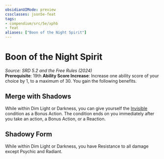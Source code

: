 ```yaml
---
obsidianUIMode: preview
cssclasses: json5e-feat
tags:
- compendium/src/5e/xphb
- feat
aliases: ["Boon of the Night Spirit"]
---
```

# Boon of the Night Spirit
*Source: SRD 5.2 and the Free Rules (2024)*  
**Prerequisite**: 19th
**Ability Score Increase**: Increase one ability score of your choice by 1, to a maximum of 30.
You gain the following benefits.

## Merge with Shadows

While within Dim Light or Darkness, you can give yourself the [Invisible](rules/conditions.md#Invisible) condition as a Bonus Action. The condition ends on you immediately after you take an action, a Bonus Action, or a Reaction.

## Shadowy Form

While within Dim Light or Darkness, you have Resistance to all damage except Psychic and Radiant.